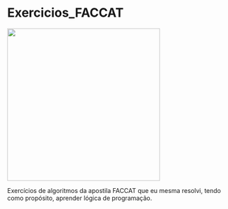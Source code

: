 # Exercicios_FACCAT

<img height="350em" src="http://clubedosgeeks.com.br/wp-content/uploads/2016/01/dormrm.gif">

Exercícios de algoritmos da apostila FACCAT que eu mesma resolvi, tendo como propósito, aprender lógica de programação.

